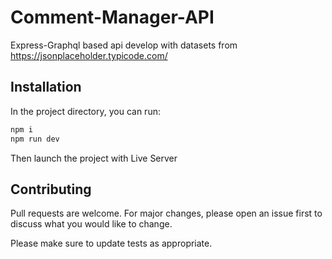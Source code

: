 # Comment-Manager-API

Express-Graphql based api develop with datasets from https://jsonplaceholder.typicode.com/

## Installation

In the project directory, you can run:


```bash
npm i
npm run dev
```

Then launch the project with Live Server
## Contributing
Pull requests are welcome. For major changes, please open an issue first to discuss what you would like to change.

Please make sure to update tests as appropriate.